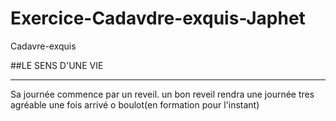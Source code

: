 # Exercice-Cadavdre-exquis-Japhet
Cadavre-exquis

##LE SENS D'UNE VIE
___________________

Sa journée commence par un reveil.
un bon reveil rendra une journée tres agréable
une fois arrivé o boulot(en formation pour l'instant)


